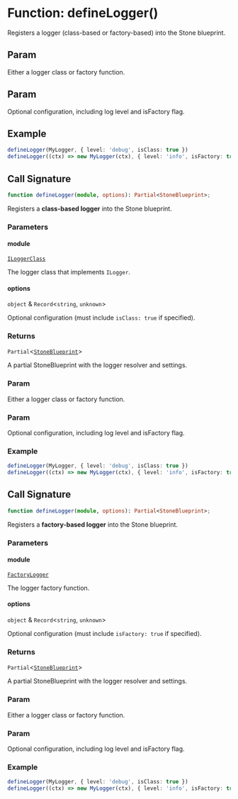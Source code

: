 # Function: defineLogger()

Registers a logger (class-based or factory-based) into the Stone blueprint.

## Param

Either a logger class or factory function.

## Param

Optional configuration, including log level and isFactory flag.

## Example

```ts
defineLogger(MyLogger, { level: 'debug', isClass: true })
defineLogger((ctx) => new MyLogger(ctx), { level: 'info', isFactory: true })
```

## Call Signature

```ts
function defineLogger(module, options): Partial<StoneBlueprint>;
```

Registers a **class-based logger** into the Stone blueprint.

### Parameters

#### module

[`ILoggerClass`](../../../declarations/type-aliases/ILoggerClass.md)

The logger class that implements `ILogger`.

#### options

`object` & `Record`\<`string`, `unknown`\>

Optional configuration (must include `isClass: true` if specified).

### Returns

`Partial`\<[`StoneBlueprint`](../../../options/StoneBlueprint/interfaces/StoneBlueprint.md)\>

A partial StoneBlueprint with the logger resolver and settings.

### Param

Either a logger class or factory function.

### Param

Optional configuration, including log level and isFactory flag.

### Example

```ts
defineLogger(MyLogger, { level: 'debug', isClass: true })
defineLogger((ctx) => new MyLogger(ctx), { level: 'info', isFactory: true })
```

## Call Signature

```ts
function defineLogger(module, options): Partial<StoneBlueprint>;
```

Registers a **factory-based logger** into the Stone blueprint.

### Parameters

#### module

[`FactoryLogger`](../../../declarations/type-aliases/FactoryLogger.md)

The logger factory function.

#### options

`object` & `Record`\<`string`, `unknown`\>

Optional configuration (must include `isFactory: true` if specified).

### Returns

`Partial`\<[`StoneBlueprint`](../../../options/StoneBlueprint/interfaces/StoneBlueprint.md)\>

A partial StoneBlueprint with the logger resolver and settings.

### Param

Either a logger class or factory function.

### Param

Optional configuration, including log level and isFactory flag.

### Example

```ts
defineLogger(MyLogger, { level: 'debug', isClass: true })
defineLogger((ctx) => new MyLogger(ctx), { level: 'info', isFactory: true })
```
